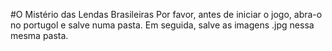 #O Mistério das Lendas Brasileiras
Por favor, antes de iniciar o jogo, abra-o no portugol e salve numa pasta. Em seguida, salve as imagens .jpg nessa mesma pasta.

